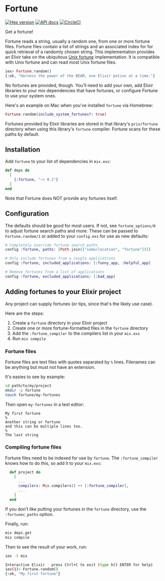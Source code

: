 # Fortune

[![Hex version](https://img.shields.io/hexpm/v/fortune.svg "Hex version")](https://hex.pm/packages/fortune)
[![API docs](https://img.shields.io/hexpm/v/fortune.svg?label=hexdocs "API docs")](https://hexdocs.pm/fortune/)
[![CircleCI](https://circleci.com/gh/fhunleth/fortune.svg?style=svg)](https://circleci.com/gh/fhunleth/fortune)

Get a fortune!

Fortune reads a string, usually a random one, from one or more fortune files.
Fortune files contain a list of strings and an associated index for for quick
retrieval of a randomly chosen string. This implementation provides an Elixir
take on the ubiquitous [Unix fortune](https://en.wikipedia.org/wiki/Fortune_(Unix))
implementation. It is compatible with Unix fortune and can read most Unix
fortune files.

```elixir
iex> Fortune.random()
{:ok, "Harness the power of the BEAM, one Elixir potion at a time."}
```

No fortunes are provided, though. You'll need to add your own, add Elixir
libraries to your mix dependencies that have fortunes, or configure Fortune to
use your system ones.

Here's an example on Mac when you've installed `fortune` via Homebrew:

```elixir
Fortune.random(include_system_fortunes?: true)
```

Fortunes provided by Elixir libraries are stored in that library's
`priv/fortune` directory when using this library's `fortune` compiler. Fortune
scans for these paths by default.

## Installation

Add `fortune` to your list of dependencies in `mix.exs`:

```elixir
def deps do
  [
    {:fortune, "~> 0.1"}
  ]
end
```

Note that Fortune does NOT provide any fortunes itself.

## Configuration

The defaults should be good for most users. If not, see `fortune_options/0` to adjust fortune search paths and more. These can be passed to `Fortune.random/1` or added to your `config.exs` for use as new defaults:

```elixir
# Completely override fortune search paths
config :fortune, paths: [Path.join(["some/location", "fortune"])]]

# Only include fortunes from a couple applications
config :fortune, included_applications: [:funny_app, :helpful_app]

# Remove fortunes from a list of applications
config :fortune, excluded_applications: [:bad_app]
```

## Adding fortunes to your Elixir project

Any project can supply fortunes (or tips, since that's the likely use case).

Here are the steps:

1. Create a `fortune` directory in your Elixir project
1. Create one or more fortune-formatted files in the `fortune` directory
1. Add the `:fortune_compiler` to the compilers list in your `mix.exs`
1. Run `mix compile`

### Fortune files

Fortune files are text files with quotes separated by `%` lines. Filenames can
be anything but must not have an extension.

It's easies to see by example:

```sh
cd path/to/my/project
mkdir -p fortune
touch fortune/my-fortunes
```

Then open `my-fortunes` in a text editor:

```text
My first fortune
%
Another string or fortune
and this can be multiple lines too.
%
The last string
```

### Compiling fortune files

Fortune files need to be indexed for use by `fortune`. The `:fortune_compiler`
knows how to do this, so add it to your `mix.exs`:

```elixir
  def project do
    [
      ...
      compilers: Mix.compilers() ++ [:fortune_compiler],
      ...
    ]
  end
```

If you don't like putting your fortunes in the `fortune` directory, use the
`:fortunec_paths` option.

Finally, run:

```sh
mix deps.get
mix compile
```

Then to see the result of your work, run:

```sh
iex -S mix

Interactive Elixir - press Ctrl+C to exit (type h() ENTER for help)
iex(1)> Fortune.random()
{:ok, "My first fortune"}
```
